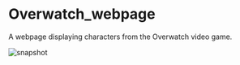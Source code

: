 # Overwatch_webpage
A webpage displaying characters from the Overwatch video game.

![snapshot](https://github.com/user-attachments/assets/ea7a6955-72ac-42f2-8c28-2d194f6a9a6a)
